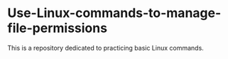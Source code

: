 # Use-Linux-commands-to-manage-file-permissions
This is a repository dedicated to practicing basic Linux commands. 
